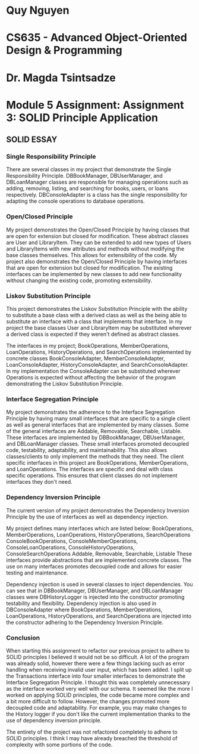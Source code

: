 # Quy Nguyen
# CS635 - Advanced Object-Oriented Design & Programming
# Dr. Magda Tsintsadze
# Module 5 Assignment: Assignment 3: SOLID Principle Application


## SOLID ESSAY

### Single Responsibility Principle
There are several classes in my project that demonstrate the Single Responsibility Principle. DBBookManager,
DBUserManager, and DBLoanManager classes are responsible for managing operations such as adding, removing,
listing, and searching for books, users, or loans respectively.
DBConsoleAdapter is a class has the single responsibility for adapting the console operations to database operations.

### Open/Closed Principle
My project demonstrates the Open/Closed Principle by having classes that are open for extension but closed for
modification. These abstract classes are User and LibraryItem. They can be extended to add new types of Users
and LibraryItems with new attributes and methods without modifying the base classes themselves. This allows
for extensibility of the code.
My project also demonstrates the Open/Closed Principle by having interfaces that are open for extension but closed
for modification. The existing interfaces can be implemented by new classes to add new functionality without
changing the existing code, promoting extensibility.

### Liskov Substitution Principle
This project demonstrates the Liskov Substitution Principle with the ability to substitute a base class with a derived
class as well as the being able to substitute an interface with a class that implements that interface.
In my project the base classes User and LibraryItem may be substituted wherever a derived class is expected if they
weren't defined as abstract classes.

The interfaces in my project; BookOperations, MemberOperations, LoanOperations, HistoryOperations, and SearchOperations
implemented by concrete classes BookConsoleAdapter, MemberConsoleAdapter, LoanConsoleAdapter, HistoryConsoleAdapter,
and SearchConsoleAdapter. In my implementation the <class>ConsoleAdapter can be substituted wherever <class>Operations
is expected without affecting the behavior of the program demonstrating the Liskov Substitution Principle.

### Interface Segregation Principle
My project demonstrates the adherence to the Interface Segregation Principle by having many small interfaces
that are specific to a single client as well as general interfaces that are implemented by many classes.
Some of the general interfaces are Addable, Removable, Searchable, Listable. These interfaces are implemented
by DBBookManager, DBUserManager, and DBLoanManager classes. These small interfaces promoted decoupled code, 
testability, adaptability, and maintainability. This also allows classes/clients to only implement the methods
that they need.
The client specific interfaces in this project are BookOperations, MemberOperations, and LoanOperations.
The interfaces are specific and deal with class specific operations. This ensures that client classes do not
implement interfaces they don't need.

### Dependency Inversion Principle
The current version of my project demonstrates the Dependency Inversion Principle by the use of interfaces as well
as dependency injection.

My project defines many interfaces which are listed below:
BookOperations, MemberOperations, LoanOperations, HistoryOperations, SearchOperations
ConsoleBookOperations, ConsoleMemberOperations, ConsoleLoanOperations, ConsoleHistoryOperations, ConsoleSearchOperations
Addable, Removable, Searchable, Listable
These interfaces provide abstractions that are implemented concrete classes. The use on many interfaces promotes
decoupled code and allows for easier testing and maintenance.

Dependency injection is used in several classes to inject dependencies. You can see that in DBBookManager,
DBUserManager, and DBLoanManager classes were DBHistoryLogger is injected into the constructor promoting
testability and flexibility.
Dependency injection is also used in DBConsoleAdapter where BookOperations, MemberOperations, LoanOperations,
HistoryOperations, and SearchOperations are injected into the constructor adhering to the Dependency Inversion
Principle.

### Conclusion
When starting this assignment to refactor our previous project to adhere to SOLID principles I believed it
would not be so difficult. A lot of the program was already solid, however there were a few things lacking
such as error handling when receiving invalid user input, which has been added. I split up the Transactions
interface into four smaller interfaces to demonstrate the Interface Segregation Principle. I thought this was
completely unnecessary as the interface worked very well with our schema. 
It seemed like the more I worked on applying SOLID principles, the code became more complex and a bit more
difficult to follow. However, the changes promoted more decoupled code and adaptability. For example, you may
make changes to the History logger if you don't like the current implementation thanks to the use of 
dependency inversion principle.

The entirety of the project was not refactored completely to adhere to SOLID principles. I think I may have
already breached the threshold of complexity with some portions of the code. 